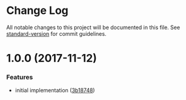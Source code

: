 # Change Log

All notable changes to this project will be documented in this file. See [standard-version](https://github.com/conventional-changelog/standard-version) for commit guidelines.

<a name="1.0.0"></a>
# 1.0.0 (2017-11-12)


### Features

* initial implementation ([3b18748](https://github.com/ikatyang/unicode-regex/commit/3b18748))
